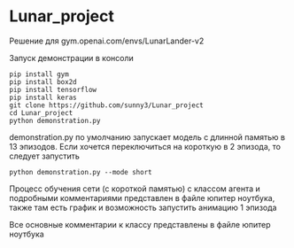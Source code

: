 # Lunar_project
Решение для gym.openai.com/envs/LunarLander-v2

Запуск демонстрации в консоли
```
pip install gym
pip install box2d
pip install tensorflow
pip install keras
git clone https://github.com/sunny3/Lunar_project
cd Lunar_project
python demonstration.py
```
demonstration.py по умолчанию запускает модель с длинной памятью в 13 эпизодов. Если хочется переключиться на короткую в 2 эпизода, то следует запустить
```
python demonstration.py --mode short
```
Процесс обучения сети (с короткой памятью) с классом агента и подробными комментариями представлен в файле юпитер ноутбука, также там есть график и возможность запустить анимацию 1 эпизода

Все основные комментарии к классу представлены в файле юпитер ноутбука

